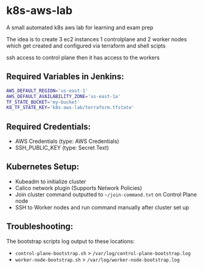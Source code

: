 # k8s-aws-lab
A small automated k8s aws lab for learning and exam prep 

The idea is to create 3 ec2 instances 1 controlplane and 2 worker nodes which get created and configured via terraform and shell scipts

ssh access to control plane then it has access to the workers

## Required Variables in Jenkins:

```sh
AWS_DEFAULT_REGION='us-east-1'
AWS_DEFAULT_AVAILABILITY_ZONE='us-east-1a'
TF_STATE_BUCKET='my-bucket'
K8_TF_STATE_KEY='k8s-aws-lab/terraform.tfstate'
```

## Required Credentials:

- AWS Credentials (type: AWS Credentials)
- SSH_PUBLIC_KEY (type: Secret Text)


## Kubernetes Setup:

- Kubeadm to initialize cluster 
- Calico network plugin (Supports Network Policies)
- Join cluster command outputted to `~/join-command.txt` on Control Plane node
 - SSH to Worker nodes and run command manually after cluster set up


## Troubleshooting:

The bootstrap scripts log output to these locations:

- `control-plane-bootstrap.sh` > `/var/log/control-plane-bootstrap.log`
- `worker-node-bootstrap.sh` > `/var/log/worker-node-bootstrap.log`
